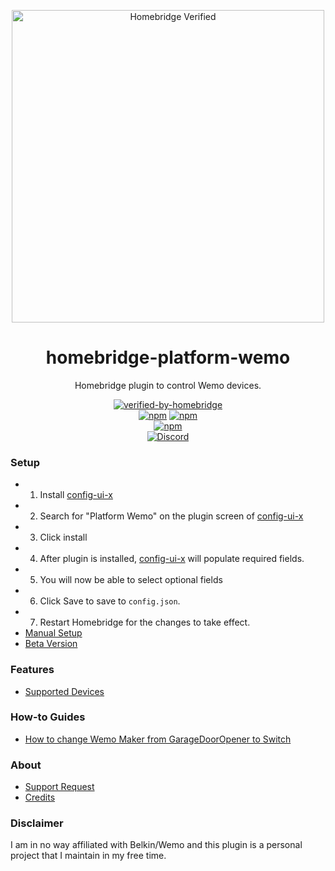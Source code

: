<p align="center">
   <a href="https://github.com/homebridge/verified/blob/master/verified-plugins.json"><img alt="Homebridge Verified" src="https://user-images.githubusercontent.com/43026681/95106028-de567f00-072f-11eb-9964-176975c7a0f1.png" width="500px"></a>
</p>
<span align="center">
  
# homebridge-platform-wemo

 Homebridge plugin to control Wemo devices.
 
 [![verified-by-homebridge](https://badgen.net/badge/homebridge/verified/purple)](https://github.com/homebridge/homebridge/wiki/Verified-Plugins)   
 [![npm](https://img.shields.io/npm/v/homebridge-platform-wemo/latest?label=release)](https://www.npmjs.com/package/homebridge-platform-wemo)
 [![npm](https://img.shields.io/npm/v/homebridge-platform-wemo/beta?label=beta)](https://www.npmjs.com/package/homebridge-platform-wemo)   
 [![npm](https://img.shields.io/npm/dt/homebridge-platform-wemo)](https://www.npmjs.com/package/homebridge-platform-wemo)   
 [![Discord](https://img.shields.io/discord/432663330281226270?color=728ED5&logo=discord&label=discord)](https://discord.com/channels/432663330281226270/742733745743855627)

</span>

### Setup
* 1. Install [config-ui-x](https://github.com/oznu/homebridge-config-ui-x)
* 2. Search for "Platform Wemo" on the plugin screen of [config-ui-x](https://github.com/oznu/homebridge-config-ui-x)
* 3. Click install
* 4. After plugin is installed, [config-ui-x](https://github.com/oznu/homebridge-config-ui-x) will populate required fields.
* 5. You will now be able to select optional fields
* 6. Click Save to save to `config.json`.
* 7. Restart Homebridge for the changes to take effect.
* [Manual Setup](https://github.com/bwp91/homebridge-platform-wemo/wiki/Manual-Setup)
* [Beta Version](https://github.com/bwp91/homebridge-platform-wemo/wiki/Beta-Version)
### Features
* [Supported Devices](https://github.com/bwp91/homebridge-platform-wemo/wiki/Supported-Devices)
### How-to Guides
* [How to change Wemo Maker from GarageDoorOpener to Switch](https://github.com/bwp91/homebridge-platform-wemo/wiki/How-to-change-Wemo-Maker-from-GarageDoorOpener-to-Switch)
### About
* [Support Request](https://github.com/bwp91/homebridge-platform-wemo/issues/new/choose)
* [Credits](https://github.com/bwp91/homebridge-platform-wemo/wiki/Credits)
### Disclaimer
I am in no way affiliated with Belkin/Wemo and this plugin is a personal project that I maintain in my free time.
